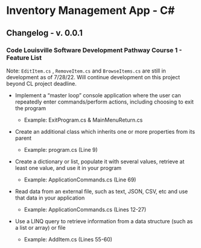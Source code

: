 # Inventory Management App - C#


## Changelog - v. 0.0.1
### Code Louisville Software Development Pathway Course 1 - Feature List

Note: `EditItem.cs` , `RemoveItem.cs` and `BrowseItems.cs` are still in development as of 7/28/22. Will continue development on this project beyond CL project deadline.

- Implement a “master loop” console application where the user can repeatedly enter commands/perform actions, including choosing to exit the program
  - Example: ExitProgram.cs & MainMenuReturn.cs

- Create an additional class which inherits one or more properties from its parent
  - Example: program.cs (Line 9)

- Create a dictionary or list, populate it with several values, retrieve at least one value, and use it in your program
  - Example: ApplicationCommands.cs (Line 69)

- Read data from an external file, such as text, JSON, CSV, etc and use that data in your application
  - Example: ApplicationCommands.cs (Lines 12-27)  

- Use a LINQ query to retrieve information from a data structure (such as a list or array) or file
  - Example: AddItem.cs (Lines 55-60)




